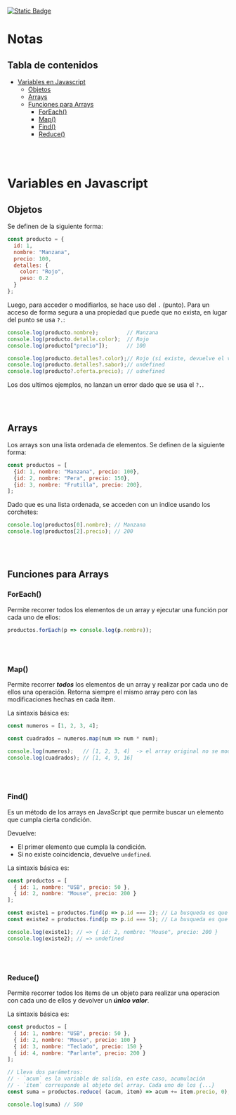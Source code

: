 [![Static Badge](https://img.shields.io/badge/volver-blue?style=for-the-badge)](https://github.com/christian-herrera/curso-react)

<h1>Notas</h1>
<h2>Tabla de contenidos</h2>

- [Variables en Javascript](#variables-en-javascript)
  - [Objetos](#objetos)
  - [Arrays](#arrays)
  - [Funciones para Arrays](#funciones-para-arrays)
    - [ForEach()](#foreach)
    - [Map()](#map)
    - [Find()](#find)
    - [Reduce()](#reduce)

<br><br>


# Variables en Javascript
## Objetos
Se definen de la siguiente forma:
```js
const producto = {
  id: 1,
  nombre: "Manzana",
  precio: 100,
  detalles: {
    color: "Rojo",
    peso: 0.2
  }
};
```

Luego, para acceder o modifiarlos, se hace uso del `.` (punto). Para un acceso de forma segura a una propiedad que puede que no exista, en lugar del punto se usa `?.`:
```js
console.log(producto.nombre);         // Manzana
console.log(producto.detalle.color);  // Rojo
console.log(producto["precio"]);      // 100

console.log(producto.detalles?.color);// Rojo (si existe, devuelve el valor normalmente)
console.log(producto.detalles?.sabor);// undefined
console.log(producto?.oferta.precio); // udnefined
```
Los dos ultimos ejemplos, no lanzan un error dado que se usa el `?.`.


<br><br>

## Arrays
Los arrays son una lista ordenada de elementos. Se definen de la siguiente forma:
```js
const productos = [
  {id: 1, nombre: "Manzana", precio: 100},
  {id: 2, nombre: "Pera", precio: 150},
  {id: 3, nombre: "Frutilla", precio: 200},
];
```
Dado que es una lista ordenada, se acceden con un indice usando los corchetes:
```js
console.log(productos[0].nombre); // Manzana
console.log(productos[2].precio); // 200
```


<br><br>



## Funciones para Arrays
### ForEach()
Permite recorrer todos los elementos de un array y ejecutar una función por cada uno de ellos:
```js
productos.forEach(p => console.log(p.nombre));
```


<br><br>

### Map()
Permite recorrer ***todos*** los elementos de un array y realizar por cada uno de ellos una operación. Retorna siempre el mismo array pero con las modificaciones hechas en cada item.

La sintaxis básica es:
```js
const numeros = [1, 2, 3, 4];

const cuadrados = numeros.map(num => num * num);

console.log(numeros);   // [1, 2, 3, 4]  -> el array original no se modificó
console.log(cuadrados); // [1, 4, 9, 16]
```

<br><br>

### Find()
Es un método de los arrays en JavaScript que permite buscar un elemento que cumpla cierta condición.

Devuelve:
- El primer elemento que cumpla la condición.
- Si no existe coincidencia, devuelve `undefined`.

La sintaxis básica es:
```js
const productos = [
  { id: 1, nombre: "USB", precio: 50 },
  { id: 2, nombre: "Mouse", precio: 200 }
];

const existe1 = productos.find(p => p.id === 2); // La busqueda es que el item, tenga `id` = 2
const existe2 = productos.find(p => p.id === 5); // La busqueda es que el item, tenga `id` = 5

console.log(existe1); // => { id: 2, nombre: "Mouse", precio: 200 }
console.log(existe2); // => undefined
```

<br><br>

### Reduce()
Permite recorrer todos los items de un objeto para realizar una operacion con cada uno de ellos y devolver un ***único valor***.

La sintaxis básica es:
```js
const productos = [
  { id: 1, nombre: "USB", precio: 50 },
  { id: 2, nombre: "Mouse", precio: 100 }
  { id: 3, nombre: "Teclado", precio: 150 }
  { id: 4, nombre: "Parlante", precio: 200 }
];

// Lleva dos parámetros: 
// - `acum` es la variable de salida, en este caso, acumulación
// - `item` corresponde al objeto del array. Cada uno de los {...}
const suma = productos.reduce( (acum, item) => acum += item.precio, 0);

console.log(suma) // 500
```


